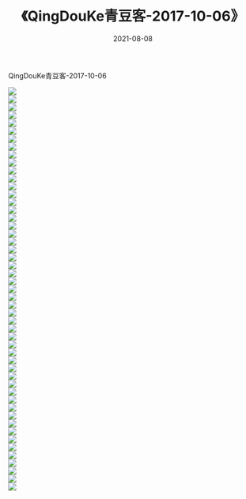﻿---
layout: post
title:  《QingDouKe青豆客-2017-10-06》
date:   2021-08-08
img: http://img.660000.xyz/Sharelink/网络美图/2021/QingDouKe青豆客-2017-10-06/000.jpg
categories: [美女, 清纯, 唯美]
---

QingDouKe青豆客-2017-10-06

  ![](http://img.660000.xyz/Sharelink/网络美图/2021/QingDouKe青豆客-2017-10-06/001.jpg) <br> ![](http://img.660000.xyz/Sharelink/网络美图/2021/QingDouKe青豆客-2017-10-06/002.jpg) <br> ![](http://img.660000.xyz/Sharelink/网络美图/2021/QingDouKe青豆客-2017-10-06/003.jpg) <br> ![](http://img.660000.xyz/Sharelink/网络美图/2021/QingDouKe青豆客-2017-10-06/004.jpg) <br> ![](http://img.660000.xyz/Sharelink/网络美图/2021/QingDouKe青豆客-2017-10-06/005.jpg) <br> ![](http://img.660000.xyz/Sharelink/网络美图/2021/QingDouKe青豆客-2017-10-06/006.jpg) <br> ![](http://img.660000.xyz/Sharelink/网络美图/2021/QingDouKe青豆客-2017-10-06/007.jpg) <br> ![](http://img.660000.xyz/Sharelink/网络美图/2021/QingDouKe青豆客-2017-10-06/008.jpg) <br> ![](http://img.660000.xyz/Sharelink/网络美图/2021/QingDouKe青豆客-2017-10-06/009.jpg) <br> ![](http://img.660000.xyz/Sharelink/网络美图/2021/QingDouKe青豆客-2017-10-06/010.jpg) <br> ![](http://img.660000.xyz/Sharelink/网络美图/2021/QingDouKe青豆客-2017-10-06/011.jpg) <br> ![](http://img.660000.xyz/Sharelink/网络美图/2021/QingDouKe青豆客-2017-10-06/012.jpg) <br> ![](http://img.660000.xyz/Sharelink/网络美图/2021/QingDouKe青豆客-2017-10-06/013.jpg) <br> ![](http://img.660000.xyz/Sharelink/网络美图/2021/QingDouKe青豆客-2017-10-06/014.jpg) <br> ![](http://img.660000.xyz/Sharelink/网络美图/2021/QingDouKe青豆客-2017-10-06/015.jpg) <br> ![](http://img.660000.xyz/Sharelink/网络美图/2021/QingDouKe青豆客-2017-10-06/016.jpg) <br> ![](http://img.660000.xyz/Sharelink/网络美图/2021/QingDouKe青豆客-2017-10-06/017.jpg) <br> ![](http://img.660000.xyz/Sharelink/网络美图/2021/QingDouKe青豆客-2017-10-06/018.jpg) <br> ![](http://img.660000.xyz/Sharelink/网络美图/2021/QingDouKe青豆客-2017-10-06/019.jpg) <br> ![](http://img.660000.xyz/Sharelink/网络美图/2021/QingDouKe青豆客-2017-10-06/020.jpg) <br> ![](http://img.660000.xyz/Sharelink/网络美图/2021/QingDouKe青豆客-2017-10-06/021.jpg) <br> ![](http://img.660000.xyz/Sharelink/网络美图/2021/QingDouKe青豆客-2017-10-06/022.jpg) <br> ![](http://img.660000.xyz/Sharelink/网络美图/2021/QingDouKe青豆客-2017-10-06/023.jpg) <br> ![](http://img.660000.xyz/Sharelink/网络美图/2021/QingDouKe青豆客-2017-10-06/024.jpg) <br> ![](http://img.660000.xyz/Sharelink/网络美图/2021/QingDouKe青豆客-2017-10-06/025.jpg) <br> ![](http://img.660000.xyz/Sharelink/网络美图/2021/QingDouKe青豆客-2017-10-06/026.jpg) <br> ![](http://img.660000.xyz/Sharelink/网络美图/2021/QingDouKe青豆客-2017-10-06/027.jpg) <br> ![](http://img.660000.xyz/Sharelink/网络美图/2021/QingDouKe青豆客-2017-10-06/028.jpg) <br> ![](http://img.660000.xyz/Sharelink/网络美图/2021/QingDouKe青豆客-2017-10-06/029.jpg) <br> ![](http://img.660000.xyz/Sharelink/网络美图/2021/QingDouKe青豆客-2017-10-06/030.jpg) <br> ![](http://img.660000.xyz/Sharelink/网络美图/2021/QingDouKe青豆客-2017-10-06/031.jpg) <br> ![](http://img.660000.xyz/Sharelink/网络美图/2021/QingDouKe青豆客-2017-10-06/032.jpg) <br> ![](http://img.660000.xyz/Sharelink/网络美图/2021/QingDouKe青豆客-2017-10-06/033.jpg) <br> ![](http://img.660000.xyz/Sharelink/网络美图/2021/QingDouKe青豆客-2017-10-06/034.jpg) <br> ![](http://img.660000.xyz/Sharelink/网络美图/2021/QingDouKe青豆客-2017-10-06/035.jpg) <br> ![](http://img.660000.xyz/Sharelink/网络美图/2021/QingDouKe青豆客-2017-10-06/036.jpg) <br> ![](http://img.660000.xyz/Sharelink/网络美图/2021/QingDouKe青豆客-2017-10-06/037.jpg) <br> ![](http://img.660000.xyz/Sharelink/网络美图/2021/QingDouKe青豆客-2017-10-06/038.jpg) <br> ![](http://img.660000.xyz/Sharelink/网络美图/2021/QingDouKe青豆客-2017-10-06/039.jpg) <br> ![](http://img.660000.xyz/Sharelink/网络美图/2021/QingDouKe青豆客-2017-10-06/040.jpg) <br> ![](http://img.660000.xyz/Sharelink/网络美图/2021/QingDouKe青豆客-2017-10-06/041.jpg) <br> ![](http://img.660000.xyz/Sharelink/网络美图/2021/QingDouKe青豆客-2017-10-06/042.jpg) <br> ![](http://img.660000.xyz/Sharelink/网络美图/2021/QingDouKe青豆客-2017-10-06/043.jpg) <br> ![](http://img.660000.xyz/Sharelink/网络美图/2021/QingDouKe青豆客-2017-10-06/044.jpg) <br> ![](http://img.660000.xyz/Sharelink/网络美图/2021/QingDouKe青豆客-2017-10-06/045.jpg) <br> ![](http://img.660000.xyz/Sharelink/网络美图/2021/QingDouKe青豆客-2017-10-06/046.jpg) <br> ![](http://img.660000.xyz/Sharelink/网络美图/2021/QingDouKe青豆客-2017-10-06/047.jpg) <br> ![](http://img.660000.xyz/Sharelink/网络美图/2021/QingDouKe青豆客-2017-10-06/048.jpg) <br> ![](http://img.660000.xyz/Sharelink/网络美图/2021/QingDouKe青豆客-2017-10-06/049.jpg) <br> ![](http://img.660000.xyz/Sharelink/网络美图/2021/QingDouKe青豆客-2017-10-06/050.jpg) <br> ![](http://img.660000.xyz/Sharelink/网络美图/2021/QingDouKe青豆客-2017-10-06/051.jpg) <br>